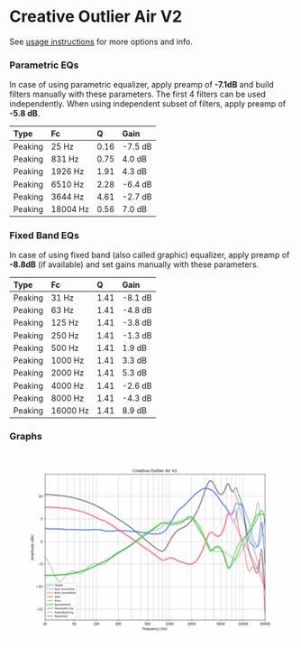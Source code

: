 # Creative Outlier Air V2
See [usage instructions](https://github.com/jaakkopasanen/AutoEq#usage) for more options and info.

### Parametric EQs
In case of using parametric equalizer, apply preamp of **-7.1dB** and build filters manually
with these parameters. The first 4 filters can be used independently.
When using independent subset of filters, apply preamp of **-5.8 dB**.

| Type    | Fc       |    Q | Gain    |
|:--------|:---------|:-----|:--------|
| Peaking | 25 Hz    | 0.16 | -7.5 dB |
| Peaking | 831 Hz   | 0.75 | 4.0 dB  |
| Peaking | 1926 Hz  | 1.91 | 4.3 dB  |
| Peaking | 6510 Hz  | 2.28 | -6.4 dB |
| Peaking | 3644 Hz  | 4.61 | -2.7 dB |
| Peaking | 18004 Hz | 0.56 | 7.0 dB  |

### Fixed Band EQs
In case of using fixed band (also called graphic) equalizer, apply preamp of **-8.8dB**
(if available) and set gains manually with these parameters.

| Type    | Fc       |    Q | Gain    |
|:--------|:---------|:-----|:--------|
| Peaking | 31 Hz    | 1.41 | -8.1 dB |
| Peaking | 63 Hz    | 1.41 | -4.8 dB |
| Peaking | 125 Hz   | 1.41 | -3.8 dB |
| Peaking | 250 Hz   | 1.41 | -1.3 dB |
| Peaking | 500 Hz   | 1.41 | 1.9 dB  |
| Peaking | 1000 Hz  | 1.41 | 3.3 dB  |
| Peaking | 2000 Hz  | 1.41 | 5.3 dB  |
| Peaking | 4000 Hz  | 1.41 | -2.6 dB |
| Peaking | 8000 Hz  | 1.41 | -4.3 dB |
| Peaking | 16000 Hz | 1.41 | 8.9 dB  |

### Graphs
![](./Creative%20Outlier%20Air%20V2.png)